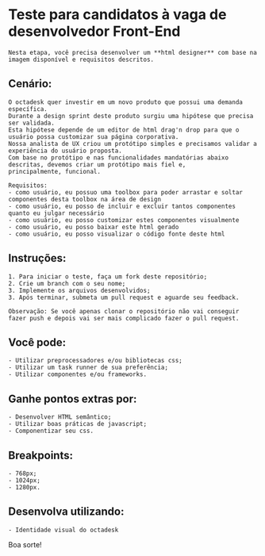 # Teste para candidatos à vaga de desenvolvedor Front-End

	Nesta etapa, você precisa desenvolver um **html designer** com base na imagem disponível e requisitos descritos.

## Cenário:
	
	O octadesk quer investir em um novo produto que possui uma demanda específica.
	Durante a design sprint deste produto surgiu uma hipótese que precisa ser validada. 
	Esta hipótese depende de um editor de html drag'n drop para que o usuário possa customizar sua página corporativa.
	Nossa analista de UX criou um protótipo simples e precisamos validar a experiência do usuário proposta.
	Com base no protótipo e nas funcionalidades mandatórias abaixo descritas, devemos criar um protótipo mais fiel e, 
	principalmente, funcional.

	Requisitos:
	- como usuário, eu possuo uma toolbox para poder arrastar e soltar componentes desta toolbox na área de design
	- como usuário, eu posso de incluir e excluir tantos componentes quanto eu julgar necessário
	- como usuário, eu posso customizar estes componentes visualmente
	- como usuário, eu posso baixar este html gerado
	- como usuário, eu posso visualizar o código fonte deste html

## Instruções:

	1. Para iniciar o teste, faça um fork deste repositório;
	2. Crie um branch com o seu nome;
	3. Implemente os arquivos desenvolvidos;
	3. Após terminar, submeta um pull request e aguarde seu feedback.

	Observação: Se você apenas clonar o repositório não vai conseguir fazer push e depois vai ser mais complicado fazer o pull request.


## Você pode:

	- Utilizar preprocessadores e/ou bibliotecas css;
	- Utilizar um task runner de sua preferência;
	- Utilizar componentes e/ou frameworks.


## Ganhe pontos extras por:

	- Desenvolver HTML semântico;
	- Utilizar boas práticas de javascript;
	- Componentizar seu css.


## Breakpoints:

    - 768px;
	- 1024px;
    - 1280px.


## Desenvolva utilizando:

	- Identidade visual do octadesk

Boa sorte!

